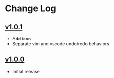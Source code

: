 # Change Log

## [v1.0.1](https://github.com/migrs/vscode-vimacs/compare/v1.0.0...v1.0.1)

- Add icon
- Separate vim and vscode undo/redo behaviors

## [v1.0.0](https://github.com/migrs/vscode-vimacs/compare/90aa310...v1.0.0)

- Initial release